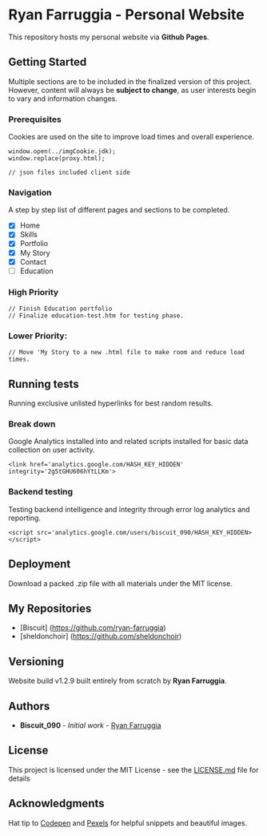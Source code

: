 # Ryan Farruggia - Personal Website

This repository hosts my personal website via **Github Pages**.

## Getting Started

Multiple sections are to be included in the finalized version of this project. However, content will always be __subject to change__, as user interests begin to vary and information changes.

### Prerequisites

Cookies are used on the site to improve load times and overall experience.

```
window.open(../imgCookie.jdk);
window.replace(proxy.html);

// json files included client side
```

### Navigation

A step by step list of different pages and sections to be completed.

- [x] Home
- [x] Skills
- [x] Portfolio
- [x] My Story
- [x] Contact
- [ ] Education

### High Priority

```
// Finish Education portfolio
// Finalize education-test.htm for testing phase.
```

### Lower Priority:

```
// Move 'My Story to a new .html file to make room and reduce load times.
```

## Running tests

Running exclusive unlisted hyperlinks for best random results.

### Break down

Google Analytics installed into <head> and related scripts installed for basic data collection on user activity.

```
<link href='analytics.google.com/HASH_KEY_HIDDEN' integrity='2g5tGHU606hYtLLKm'>
```

### Backend testing

Testing backend intelligence and integrity through error log analytics and reporting.

```
<script src='analytics.google.com/users/biscuit_090/HASH_KEY_HIDDEN></script>
```

## Deployment

Download a packed .zip file with all materials under the MIT license.

## My Repositories

* [Biscuit] (https://github.com/ryan-farruggia)
* [sheldonchoir] (https://github.com/sheldonchoir)

## Versioning

Website build v1.2.9 built entirely from scratch by **Ryan Farruggia**.

## Authors

* **Biscuit_090** - *Initial work* - [Ryan Farruggia](https://github.com/ryan-farruggia)

## License

This project is licensed under the MIT License - see the [LICENSE.md](LICENSE.md) file for details

## Acknowledgments

Hat tip to [Codepen](https://codepen.io) and [Pexels](https://pexels.com) for helpful snippets and beautiful images.

